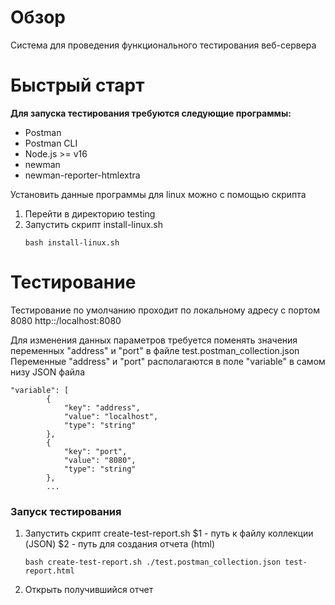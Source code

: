 
# Обзор

Система для проведения функционального тестирования веб-сервера 

# Быстрый старт

**Для запуска тестирования требуются следующие программы:**
- Postman
- Postman CLI
- Node.js >= v16
- newman
- newman-reporter-htmlextra


Установить данные программы для linux можно с помощью скрипта 

1. Перейти в директорию testing
2. Запустить скрипт install-linux.sh
   ```shell
   bash install-linux.sh
   ```


# Тестирование

Тестирование по умолчанию проходит по локальному адресу с портом 8080
http::/localhost:8080

Для изменения данных параметров требуется поменять значения переменных "address" и "port" в файле test.postman_collection.json
Переменные "address" и "port" располагаются в поле "variable" в самом низу JSON файла

```
"variable": [
        {
            "key": "address",
            "value": "localhost",
            "type": "string"
        },
        {
            "key": "port",
            "value": "8080",
            "type": "string"
        },
        ...
```
### Запуск тестирования

1. Запустить скрипт create-test-report.sh
   $1 - путь к файлу коллекции (JSON)
   $2 - путь для создания отчета (html)
   
   ```shell
   bash create-test-report.sh ./test.postman_collection.json test-report.html
   ```

2.  Открыть получившийся отчет
